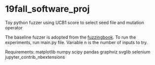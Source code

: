 # 19fall_software_proj
Toy python fuzzer using UCB1 score to select seed file and mutation operator

The baseline fuzzer is adopted from the [fuzzingbook](https://www.fuzzingbook.org/).
To run the experiments, run main.py file. Variable n is the number of inputs to try.

Requirements:
matplotlib
numpy
scipy
pandas
graphviz
svglib
selenium
jupyter_contrib_nbextensions
